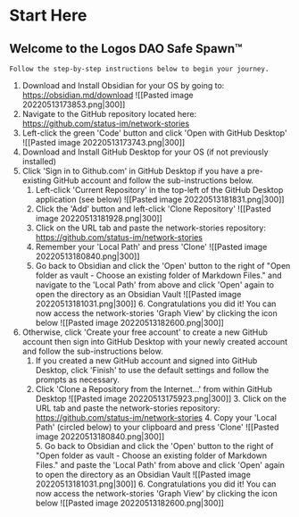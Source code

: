 # Start Here
## Welcome to the Logos DAO Safe Spawn™
	Follow the step-by-step instructions below to begin your journey.
	
1. Download and Install Obsidian for your OS by going to: https://obsidian.md/download
   ![[Pasted image 20220513173853.png|300]]
2. Navigate to the GitHub repository located here: https://github.com/status-im/network-stories
3. Left-click the green 'Code' button and click 'Open with GitHub Desktop'
   ![[Pasted image 20220513173743.png|300]]
4. Download and Install GitHub Desktop for your OS (if not previously installed)
5. Click 'Sign in to Github.com' in GitHub Desktop if you have a pre-existing GitHub account and follow the sub-instructions below.
	1. Left-click 'Current Repository' in the top-left of the GitHub Desktop application (see below)
	   ![[Pasted image 20220513181831.png|300]]
	2. Click the 'Add' button and left-click 'Clone Repository' 
	   ![[Pasted image 20220513181928.png|300]]
	3. Click on the URL tab and paste the network-stories repository: https://github.com/status-im/network-stories
	4. Remember your 'Local Path' and press 'Clone'
	   ![[Pasted image 20220513180840.png|300]]
	5. Go back to Obsidian and click the 'Open' button to the right of "Open folder as vault - Choose an existing folder of Markdown Files." and navigate to the 'Local Path' from above and click 'Open' again to open the directory as an Obsidian Vault
				![[Pasted image 20220513181031.png|300]]
		6. Congratulations you did it! You can now access the network-stories 'Graph View' by clicking the icon below
		   ![[Pasted image 20220513182600.png|300]]
1. Otherwise, click 'Create your free account' to create a new GitHub account then sign into GitHub Desktop with your newly created account and follow the sub-instructions below.
	1. If you created a new GitHub account and signed into GitHub Desktop, click 'Finish' to use the default settings and follow the prompts as necessary.
	2. Click 'Clone a Repository from the Internet...' from within GitHub Desktop
	   ![[Pasted image 20220513175923.png|300]] 
	   3. Click on the URL tab and paste the network-stories repository: https://github.com/status-im/network-stories
	   4. Copy your 'Local Path' (circled below) to your clipboard and press 'Clone'
			![[Pasted image 20220513180840.png|300]]  
	   5. Go back to Obsidian and click the 'Open' button to the right of "Open folder as vault - Choose an existing folder of Markdown Files." and paste the 'Local Path' from above and click 'Open' again to open the directory as an Obsidian Vault
				![[Pasted image 20220513181031.png|300]]
	   6. Congratulations you did it! You can now access the network-stories 'Graph View' by clicking the icon below
		   ![[Pasted image 20220513182600.png|300]]

